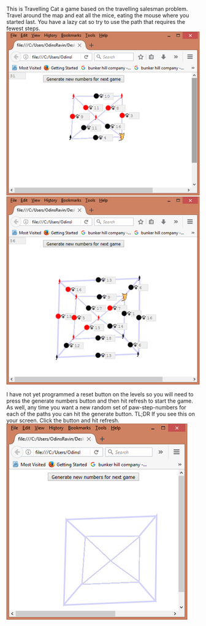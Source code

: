This is Travelling Cat a game based on the travelling salesman problem. Travel around the map and eat all the mice, eating the mouse where you started last. You have a lazy cat so try to use the path that requires the fewest steps.
![alt text](screenshot1.png) ![alt text](screenshot2.png)

I have not yet programmed a reset button on the levels so you will need to press the generate numbers button and then hit refresh to start the game. As well, any time you want a new random set of paw-step-numbers for each of the paths you can hit the generate button.
TL;DR
If you see this on your screen. Click the button and hit refresh.
![alt text](screenshot3.png)
